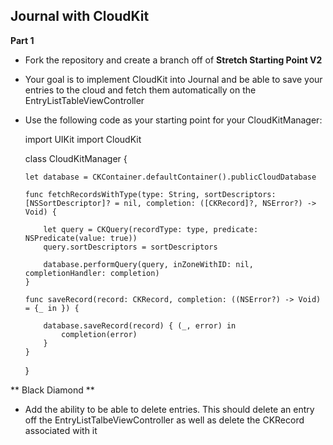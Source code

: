 ## **Journal with CloudKit**

**Part 1**
-	Fork the repository and create a branch off of **Stretch Starting Point V2**

-	Your goal is to implement CloudKit into Journal and be able to save your entries to the cloud and fetch them automatically on the EntryListTableViewController

-	Use the following code as your starting point for your CloudKitManager:
	
    import UIKit
    import CloudKit
    
    class CloudKitManager {
        
        let database = CKContainer.defaultContainer().publicCloudDatabase
        
        func fetchRecordsWithType(type: String, sortDescriptors: [NSSortDescriptor]? = nil, completion: ([CKRecord]?, NSError?) -> Void) {
            
            let query = CKQuery(recordType: type, predicate: NSPredicate(value: true))
            query.sortDescriptors = sortDescriptors
            
            database.performQuery(query, inZoneWithID: nil, completionHandler: completion)
        }
        
        func saveRecord(record: CKRecord, completion: ((NSError?) -> Void) = {_ in }) {
    
            database.saveRecord(record) { (_, error) in
                completion(error)
            }
        }
    }

** Black Diamond **
-	Add the ability to be able to delete entries. This should delete an entry off the EntryListTalbeViewController as well as delete the CKRecord associated with it
